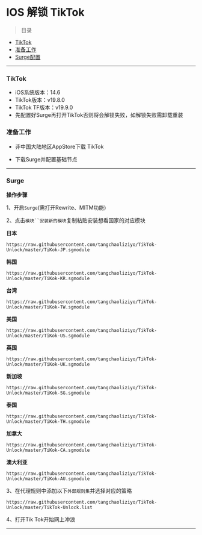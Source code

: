 # IOS 解锁 TikTok

> 目录

* [TikTok](#TikTok)
* [准备工作](#准备工作)
* [Surge配置](#Surge)

---

### <a id="TikTok"> TikTok </a>

* iOS系统版本：14.6
* TikTok版本：v19.8.0
* TikTok TF版本：v19.9.0
* 先配置好Surge再打开TikTok否则将会解锁失败，如解锁失败需卸载重装

### <a id="准备工作"> 准备工作 </a>


- 非中国大陆地区AppStore下载 TikTok

- 下载Surge并配置基础节点

---


### <a id="Surge"> Surge </a>


**操作步骤**

1、开启`Surge`(需打开Rewrite、MITM功能)

2、点击`模块``安装新的模块`复制粘贴安装想看国家的对应模块

**日本**
```
https://raw.githubusercontent.com/tangchaoliziyo/TikTok-Unlock/master/TiKok-JP.sgmodule
```
**韩国**
```
https://raw.githubusercontent.com/tangchaoliziyo/TikTok-Unlock/master/TiKok-KR.sgmodule
```

**台湾**
```
https://raw.githubusercontent.com/tangchaoliziyo/TikTok-Unlock/master/TiKok-TW.sgmodule
```

**美国**
```
https://raw.githubusercontent.com/tangchaoliziyo/TikTok-Unlock/master/TiKok-US.sgmodule
```

**英国**
```
https://raw.githubusercontent.com/tangchaoliziyo/TikTok-Unlock/master/TiKok-UK.sgmodule
```

**新加坡**
```
https://raw.githubusercontent.com/tangchaoliziyo/TikTok-Unlock/master/TiKok-SG.sgmodule
```

**泰国**
```
https://raw.githubusercontent.com/tangchaoliziyo/TikTok-Unlock/master/TiKok-TH.sgmodule
```

**加拿大**
```
https://raw.githubusercontent.com/tangchaoliziyo/TikTok-Unlock/master/TiKok-CA.sgmodule
```

**澳大利亚**
```
https://raw.githubusercontent.com/tangchaoliziyo/TikTok-Unlock/master/TiKok-AU.sgmodule
```

3、在代理规则中添加以下`外部规则集`并选择对应的策略

```
https://raw.githubusercontent.com/tangchaoliziyo/TikTok-Unlock/master/TikTok-Unlock.list
```

4、打开Tik Tok开始网上冲浪

---
